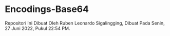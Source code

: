 # Encodings-Base64
Repositori Ini Dibuat Oleh Ruben Leonardo Sigalingging, Dibuat Pada Senin, 27 Juni 2022, Pukul 22:54 PM.

